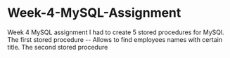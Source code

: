 # Week-4-MySQL-Assignment
Week 4 MySQL assignment I had to create 5 stored procedures for MySQl.
The first stored procedure -- Allows to find employees names with certain title.
The second stored procedure 
